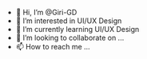- 👋 Hi, I’m @Giri-GD
- 👀 I’m interested in UI/UX Design
- 🌱 I’m currently learning UI/UX Design
- 💞️ I’m looking to collaborate on ...
- 📫 How to reach me ...

<!---
Giri-GD/Giri-GD is a ✨ special ✨ repository because its `README.md` (this file) appears on your GitHub profile.
You can click the Preview link to take a look at your changes.
--->
